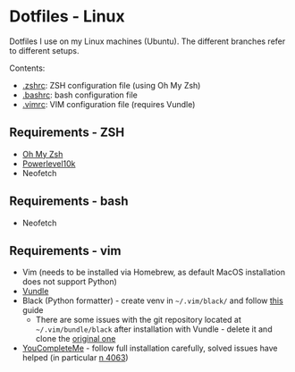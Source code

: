 # Dotfiles - Linux

Dotfiles I use on my Linux machines (Ubuntu).
The different branches refer to different setups.

Contents:

* [.zshrc](./.zshrc): ZSH configuration file (using Oh My Zsh)
* [.bashrc](./.bashrc): bash configuration file
* [.vimrc](./.vimrc): VIM configuration file (requires Vundle)

## Requirements - ZSH

* [Oh My Zsh](https://ohmyz.sh/)
* [Powerlevel10k](https://github.com/romkatv/powerlevel10k)
* Neofetch

## Requirements - bash

* Neofetch

## Requirements - vim

* Vim (needs to be installed via Homebrew, as default MacOS installation does not support Python)
* [Vundle](https://github.com/VundleVim/Vundle.vim)
* Black (Python formatter) - create venv in `~/.vim/black/` and follow [this](https://black.readthedocs.io/en/stable/integrations/editors.html#vundle) guide
  * There are some issues with the git repository located at `~/.vim/bundle/black` after installation with Vundle - delete it and clone the [original one](https://github.com/psf/black)
* [YouCompleteMe](https://github.com/ycm-core/YouCompleteMe#linux-64-bit) - follow full installation carefully, solved issues have helped (in particular [n 4063](https://github.com/ycm-core/YouCompleteMe/issues/4063))

